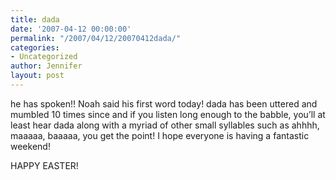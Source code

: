 ```yaml
---
title: dada
date: '2007-04-12 00:00:00'
permalink: "/2007/04/12/20070412dada/"
categories:
- Uncategorized
author: Jennifer
layout: post
---
```


he has spoken!! Noah said his first word today! dada has been uttered and mumbled 10 times since and if you listen long enough to the babble, you’ll at least hear dada along with a myriad of other small syllables such as ahhhh, maaaaa, baaaaa, you get the point! I hope everyone is having a fantastic weekend!

HAPPY EASTER!
